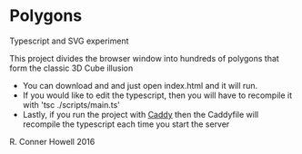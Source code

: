 # Polygons
Typescript and SVG experiment

This project divides the browser window into hundreds of polygons that form the classic 3D Cube illusion

- You can download and and just open index.html and it will run.
- If you would like to edit the typescript, then you will have to recompile it with 'tsc ./scripts/main.ts'
- Lastly, if you run the project with [Caddy](https://caddyserver.com "Caddy Server Website") then the Caddyfile will recompile the typescript each time you start the server


R. Conner Howell 2016
